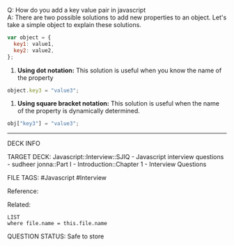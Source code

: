 Q: How do you add a key value pair in javascript  
A: There are two possible solutions to add new properties to an object. Let's take a simple object to explain these solutions.
```javascript
var object = {
  key1: value1,
  key2: value2,
};
```
1. **Using dot notation:** This solution is useful when you know the name of the property
```javascript
object.key3 = "value3";
```
1. **Using square bracket notation:** This solution is useful when the name of the property is dynamically determined.
```javascript
obj["key3"] = "value3";
```
<!--ID: 1693596711419-->

---

DECK INFO

TARGET DECK: Javascript::Interview::SJIQ - Javascript interview questions - sudheer jonna::Part I - Introduction::Chapter 1 - Interview Questions

FILE TAGS: #Javascript #Interview

Reference:

Related:

```dataview
LIST
where file.name = this.file.name
```

QUESTION STATUS: Safe to store